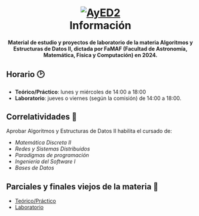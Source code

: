 <h1 align="center">
  <br>
  <a href="https://www.famaf.unc.edu.ar/academica/materias/algoritmos-y-estructuras-de-datos-ii/"><img src="https://i.imgur.com/QqZWT6y.png" alt="AyED2"></a>
  <br>
  Información
  <br>
</h1>

<h4 align="center">Material de estudio y proyectos de laboratorio de la materia Algoritmos y Estructuras de Datos II, dictada por FaMAF (Facultad de Astronomía, Matemática, Física y Computación) en 2024.</h4>

## Horario :clock2:
- **Teórico/Práctico**: lunes y miércoles de 14:00 a 18:00
- **Laboratorio**: jueves o viernes (según la comisión) de 14:00 a 18:00.

## Correlatividades :card_index:
Aprobar Algoritmos y Estructuras de Datos II habilita el cursado de:
- *Matemática Discreta II*
- *Redes y Sistemas Distribuidos*
- *Paradigmas de programación*
- *Ingeniería del Software I*
- *Bases de Datos*

## Parciales y finales viejos de la materia :page_with_curl:
- [Teórico/Práctico](https://github.com/ExamenesViejos-FaMAF-Computacion/ExamenesViejos_AlgoritmosYEstructurasDeDatos2_FaMAF/tree/1dd400d71ab976f2f06d79f757c1ff56803dfc60/Pr%C3%A1ctico)
- [Laboratorio](https://github.com/ExamenesViejos-FaMAF-Computacion/ExamenesViejos_AlgoritmosYEstructurasDeDatos2_FaMAF/tree/1dd400d71ab976f2f06d79f757c1ff56803dfc60/Laboratorio)
